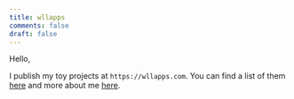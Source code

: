 ```yaml
---
title: wllapps
comments: false
draft: false
---
```


Hello,

I publish my toy projects at `https://wllapps.com`. You can find a list of them [here](/tags/myapps) and more about me [here](/about). 




	






